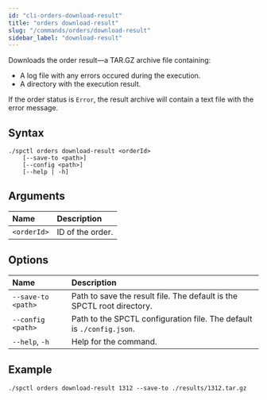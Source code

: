 ```yaml
---
id: "cli-orders-download-result"
title: "orders download-result"
slug: "/commands/orders/download-result"
sidebar_label: "download-result"
---
```


Downloads the order result—a TAR.GZ archive file containing:

- A log file with any errors occured during the execution.
- A directory with the execution result.

If the order status is `Error`, the result archive will contain a text file with the error message.

## Syntax

```
./spctl orders download-result <orderId>
    [--save-to <path>]
    [--config <path>]
    [--help | -h]
```

## Arguments

| **Name** | **Description** |
| :- | :- |
| `<orderId>` | ID of the order. |

## Options

| **Name** | **Description** |
| :- | :- |
| `--save-to <path>` | Path to save the result file. The default is the SPCTL root directory. |
| `--config <path>` | Path to the SPCTL configuration file. The default is `./config.json`. |
| `--help`, `-h` | Help for the command. |

## Example

```
./spctl orders download-result 1312 --save-to ./results/1312.tar.gz
```